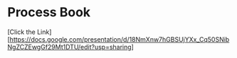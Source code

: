 # Process Book
[Click the Link] [https://docs.google.com/presentation/d/18NmXnw7hGBSUjYXx_Cq50SNibNgZCZEwgGf29Mt1DTU/edit?usp=sharing]
